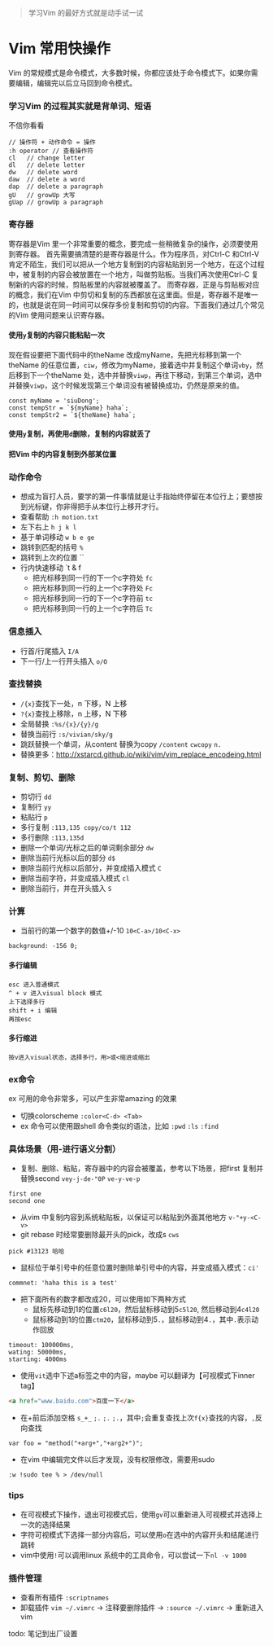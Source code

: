 > 学习Vim 的最好方式就是动手试一试

# Vim 常用快操作
Vim 的常规模式是命令模式，大多数时候，你都应该处于命令模式下。如果你需要编辑，编辑完以后立马回到命令模式。

### 学习Vim 的过程其实就是背单词、短语
不信你看看
```
// 操作符 + 动作命令 = 操作
:h operator // 查看操作符
cl   // change letter
dl   // delete letter
dw   // delete word
daw  // delete a word
dap  // delete a paragraph
gU   // growUp 大写
gUap // growUp a paragraph 
```

### 寄存器
寄存器是Vim 里一个非常重要的概念，要完成一些稍微复杂的操作，必须要使用到寄存器。
首先需要搞清楚的是寄存器是什么。作为程序员，对Ctrl-C 和Ctrl-V 肯定不陌生，我们可以把从一个地方复制到的内容粘贴到另一个地方，在这个过程中，被复制的内容会被放置在一个地方，叫做剪贴板。当我们再次使用Ctrl-C 复制新的内容的时候，剪贴板里的内容就被覆盖了。
而寄存器，正是与剪贴板对应的概念，我们在Vim 中剪切和复制的东西都放在这里面。但是，寄存器不是唯一的，也就是说在同一时间可以保存多份复制和剪切的内容。下面我们通过几个常见的Vim 使用问题来认识寄存器。
#### 使用`y`复制的内容只能粘贴一次
现在假设要把下面代码中的theName 改成myName，先把光标移到第一个theName 的任意位置，`ciw`，修改为myName，接着选中并复制这个单词`vby`，然后移到下一个theName 处，选中并替换`viwp`，再往下移动，到第三个单词，选中并替换`viwp`，这个时候发现第三个单词没有被替换成功，仍然是原来的值。
```
const myName = 'siuDong';
const tempStr = `${myName} haha`;
const tempStr2 = `${theName} haha`;
```

#### 使用`y`复制，再使用`d`删除，复制的内容就丢了

#### 把Vim 中的内容复制到外部某位置

### 动作命令
- 想成为盲打人员，要学的第一件事情就是让手指始终停留在本位行上；要想按到光标键，你非得把手从本位行上移开才行。
- 查看帮助 `:h motion.txt`
- 左下右上 `h j k l`
- 基于单词移动 `w b e ge`
- 跳转到匹配的括号 `%`
- 跳转到上次的位置 ``
- 行内快速移动 `t & f
    - 把光标移到同一行的下一个c字符处 `fc`
    - 把光标移到同一行的上一个c字符处 `Fc`
    - 把光标移到同一行的下一个c字符前 `tc`
    - 把光标移到同一行的上一个c字符后 `Tc`

### 信息插入
- 行首/行尾插入 `I/A`
- 下一行/上一行开头插入 `o/O`

### 查找替换
- `/{x}`查找下一处，n 下移，N 上移
- `?{x}`查找上移除，n 上移，N 下移
- 全局替换 `:%s/{x}/{y}/g`
- 替换当前行 `:s/vivian/sky/g`
- 跳跃替换一个单词，从content 替换为copy `/content` `cwcopy` `n.`
- 替换更多：http://xstarcd.github.io/wiki/vim/vim_replace_encodeing.html

### 复制、剪切、删除
- 剪切行 `dd`
- 复制行 `yy`
- 粘贴行 `p`
- 多行复制 `:113,135 copy/co/t 112`
- 多行删除 `:113,135d`
- 删除一个单词/光标之后的单词剩余部分 `dw`
- 删除当前行光标以后的部分 `d$`
- 删除当前行光标以后部分，并变成插入模式 `C`
- 删除当前字符，并变成插入模式 `cl`
- 删除当前行，并在开头插入 `S`

### 计算
- 当前行的第一个数字的数值+/-10 `10<C-a>/10<C-x>`
```
background: -156 0;
```

#### 多行编辑
```
esc 进入普通模式
^ + v 进入visual block 模式
上下选择多行
shift + i 编辑
再按esc
```
#### 多行缩进
```
按v进入visual状态，选择多行，用>或<缩进或缩出
```

### ex命令
ex 可用的命令非常多，可以产生非常amazing 的效果
- 切换colorscheme `:color<C-d> <Tab>`
- ex 命令可以使用跟shell 命令类似的语法，比如 `:pwd` `:ls` `:find`

### 具体场景（用-进行语义分割）
- 复制、删除、粘贴，寄存器中的内容会被覆盖，参考以下场景，把first 复制并替换second `vey-j-de-"0P` `ve-y-ve-p` 
```
first one
second one
```
- 从vim 中复制内容到系统粘贴板，以保证可以粘贴到外面其他地方 `v-"+y-<C-v>`
- git rebase 时经常要删除最开头的pick，改成s `cws`
```
pick #13123 哈哈
```
- 鼠标位于单引号中的任意位置时删除单引号中的内容，并变成插入模式：`ci'`
```
commnet: 'haha this is a test'
```
- 把下面所有的数字都改成20，可以使用如下两种方式
    - 鼠标先移动到1的位置`c6l20`，然后鼠标移动到5`c5l20`, 然后移动到4`c4l20`
    - 鼠标移动到1的位置`ctm20`，鼠标移动到5`.`，鼠标移动到4`.`，其中`.`表示动作回放
```
timeout: 100000ms,
wating: 50000ms,
starting: 4000ms
```
- 使用`vit`选中下述a标签之中的内容，maybe 可以翻译为【可视模式下inner tag】
```html
<a href="www.baidu.com">百度一下</a>
```
- 在+前后添加空格 `s_+_` `;.` `;.` `;.`，其中`;`会重复查找上次`f{x}`查找的内容，`,`反向查找
```
var foo = "method("+arg+","+arg2+")";
```
- 在vim 中编辑完文件以后才发现，没有权限修改，需要用sudo
```
:w !sudo tee % > /dev/null
```

### tips
- 在可视模式下操作，退出可视模式后，使用`gv`可以重新进入可视模式并选择上一次的选择结果
- 字符可视模式下选择一部分内容后，可以使用`o`在选中的内容开头和结尾进行跳转
- vim中使用`!`可以调用linux 系统中的工具命令，可以尝试一下`nl -v 1000`


### 插件管理
- 查看所有插件 `:scriptnames`
- 卸载插件 `vim ~/.vimrc` -> 注释要删除插件 -> `:source ~/.vimrc` -> 重新进入vim

todo: 笔记到出厂设置


